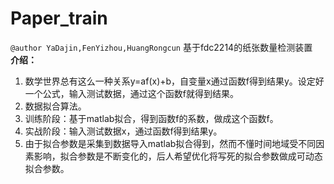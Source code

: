 # Paper_train
`@author YaDajin,FenYizhou,HuangRongcun`
基于fdc2214的纸张数量检测装置  
**介绍：**
1. 数学世界总有这么一种关系y=af(x)+b，自变量x通过函数f得到结果y。设定好一个公式，输入测试数据，通过这个函数f就得到结果。  
2. 数据拟合算法。  
3. 训练阶段：基于matlab拟合，得到函数f的系数，做成这个函数f。 
4. 实战阶段：输入测试数据x，通过函数f得到结果y。  
5. 由于拟合参数是采集到数据导入matlab拟合得到，然而不懂时间地域受不同因素影响，拟合参数是不断变化的，后人希望优化将写死的拟合参数做成可动态拟合参数。
